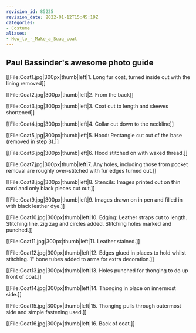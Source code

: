 ```yaml
---
revision_id: 85225
revision_date: 2022-01-12T15:45:19Z
categories:
- Costume
aliases:
- How_to_-_Make_a_Suaq_coat
---
```



## Paul Bassinder's awesome photo guide

[[File:Coat1.jpg|300px|thumb|left|1. Long fur coat, turned inside out with the lining removed]]


[[File:Coat2.jpg|300px|thumb|left|2. From the back]]


[[File:Coat3.jpg|300px|thumb|left|3. Coat cut to length and sleeves shortened]]


[[File:Coat4.jpg|300px|thumb|left|4. Collar cut down to the neckline]]


[[File:Coat5.jpg|300px|thumb|left|5. Hood: Rectangle cut out of the base (removed in step 3).]]


[[File:Coat6.jpg|300px|thumb|left|6. Hood stitched on with waxed thread.]]


[[File:Coat7.jpg|300px|thumb|left|7. Any holes, including those from pocket removal are roughly over-stitched with fur edges turned out.]]


[[File:Coat8.jpg|300px|thumb|left|8. Stencils: Images printed out on thin card and only black pieces cut out.]]


[[File:Coat9.jpg|300px|thumb|left|9. Images drawn on in pen and filled in with black leather dye.]]


[[File:Coat10.jpg|300px|thumb|left|10. Edging: Leather straps cut to length. Stitching line, zig zag and circles added. Stitching holes marked and punched.]]


[[File:Coat11.jpg|300px|thumb|left|11. Leather stained.]]


[[File:Coat12.jpg|300px|thumb|left|12. Edges glued in places to hold whilst stitching. 1" bone tubes added to arms for extra decoration.]]


[[File:Coat13.jpg|300px|thumb|left|13. Holes punched for thonging to do up front of coat.]]


[[File:Coat14.jpg|300px|thumb|left|14. Thonging in place on innermost side.]]


[[File:Coat15.jpg|300px|thumb|left|15. Thonging pulls through outermost side and simple fastening used.]]


[[File:Coat16.jpg|300px|thumb|left|16. Back of coat.]]